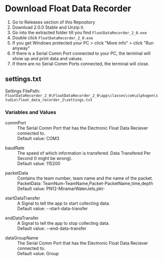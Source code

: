 # Download Float Data Recorder

1. Go to Releases section of this Repository
2. Download 2.0.0 Stable and Unzip it.
3. Go into the extracted folder till you find `FloatDataRecorder_2_0.exe`
4. Double click `FloatDataRecorder_2_0.exe`
5. If you get Windows protected your PC > click "More info" > click "Run anyway"
6. If there is a Serial Comm Port connected to your PC, the terminal will show up and print data and values.
7. If there are no Serial Comm Ports connected, the terminal will close.

## settings.txt
Settings FilePath: `FloatDataRecorder_2_0\FloatDataRecorder_2_0\app\classes\com\alphagen\studio\float_data_recorder_2\settings.txt`

### Variables and Values
<dl><dt>commPort</dt>
  <dd>The Serial Comm Port that has the Electronic Float Data Reciever connected to.
    <br>Default value: COM3</dd>
</dl>
<dl><dt>baudRate</dt>
  <dd>The speed of which information is transfered. Data Transfered Per Second (I might be wrong).
    <br>Default value: 115200</dd>
</dl>
<dl><dt>packetData</dt>
  <dd>Contains the team number, team name and the name of the packet.
    <br>PacketData: TeamNum-TeamName,Packet-PacketName,time,depth
    <br>Default value: PN12-MiramarWaterJets,pkt-</dd>
</dl>
<dl><dt>startDataTransfer</dt>
  <dd>A Signal to tell the app to start collecting data.
    <br>Default value: --start-data-transfer</dd>
</dl>
<dl><dt>endDataTransfer</dt>
  <dd>A Signal to tell the app to stop collecting data.
    <br>Default value: --end-data-transfer</dd>
</dl>
<dl><dt>dataGroupName</dt>
  <dd>The Serial Comm Port that has the Electronic Float Data Reciever connected to.
    <br>Default value: Group</dd>
</dl>
